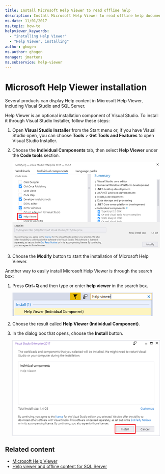 ```yaml
---
title: Install Microsoft Help Viewer to read offline help
description: Install Microsoft Help Viewer to read offline help documentation for various products including Visual Studio and SQL Server.
ms.date: 11/01/2017
ms.topic: how-to
helpviewer_keywords:
  - "installing Help Viewer"
  - "Help Viewer, installing"
author: ghogen
ms.author: ghogen
manager: jmartens
ms.subservice: help-viewer
---
```

# Microsoft Help Viewer installation

Several products can display Help content in Microsoft Help Viewer, including Visual Studio and SQL Server.

Help Viewer is an optional installation component of Visual Studio. To install it through Visual Studio Installer, follow these steps:

1. Open **Visual Studio Installer** from the Start menu or, if you have Visual Studio open, you can choose **Tools** > **Get Tools and Features** to open Visual Studio Installer.

1. Choose the **Individual Components** tab, then select **Help Viewer** under the **Code tools** section.

   ![VS Installer Help Viewer component](media/installation/vs-installer.png)

1. Choose the **Modify** button to start the installation of Microsoft Help Viewer.

Another way to easily install Microsoft Help Viewer is through the search box:

1. Press **Ctrl**+**Q** and then type or enter **help viewer** in the search box.

   ![Search box](media/installation/quick-launch.png)

1. Choose the result called **Help Viewer (Individual Component)**.

1. In the dialog box that opens, choose the **Install** button.

   ![Install button](media/installation/install.png)

## Related content

- [Microsoft Help Viewer](../help-viewer/overview.md)
- [Help viewer and offline content for SQL Server](/sql/sql-server/sql-server-help-installation)
